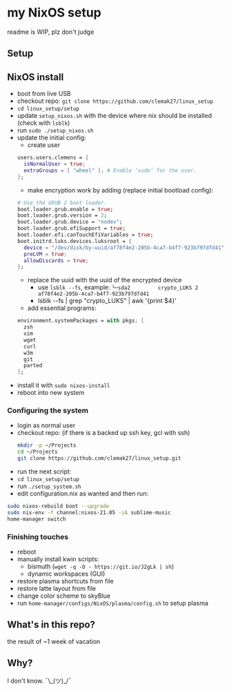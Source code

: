 <!-- markdownlint-disable -->
# my NixOS setup

readme is WIP, plz don't judge

## Setup

## NixOS install

- boot from live USB
- checkout repo: `git clone https://github.com/clemak27/linux_setup`
- `cd linux_setup/setup`
- update `setup_nixos.sh` with the device where nix should be installed (check with `lsblk`)
- run `sudo ./setup_nixos.sh`
- update the initial config:
  - create user
  ```nix
  users.users.clemens = {
    isNormalUser = true;
    extraGroups = [ "wheel" ]; # Enable ‘sudo’ for the user.
  };
  ```
  - make encryption work by adding (replace initial bootload config):
  ```nix
  # Use the GRUB 2 boot loader.
  boot.loader.grub.enable = true;
  boot.loader.grub.version = 2;
  boot.loader.grub.device = "nodev";
  boot.loader.grub.efiSupport = true;
  boot.loader.efi.canTouchEfiVariables = true;
  boot.initrd.luks.devices.luksroot = {
    device = "/dev/disk/by-uuid/af78f4e2-205b-4ca7-b4f7-923b797dfd41";
    preLVM = true;
    allowDiscards = true;
  };
  ```
    - replace the uuid with the uuid of the encrypted device
      - use `lsblk --fs`, example: `└─sda2         crypto_LUKS 2                af78f4e2-205b-4ca7-b4f7-923b797dfd41`
      - lsblk --fs | grep "crypto_LUKS" | awk '{print $4}'
  - add essential programs:
  ```nix
  environment.systemPackages = with pkgs; [
    zsh
    vim
    wget
    curl
    w3m
    git
    parted
  ];
  ```
- install it with `sudo nixos-install`
- reboot into new system

### Configuring the system

- login as normal user
- checkout repo: (if there is a backed up ssh key, gcl with ssh)
  ```sh
  mkdir -p ~/Projects
  cd ~/Projects
  git clone https://github.com/clemak27/linux_setup.git
  ```
- run the next script:
- `cd linux_setup/setup`
- run `./setup_system.sh`
- edit configuration.nix as wanted and then run:
```sh
sudo nixos-rebuild boot --upgrade
sudo nix-env -f channel:nixos-21.05 -iA sublime-music
home-manager switch
```

### Finishing touches

- reboot
- manually install kwin scripts:
  - bismuth (`wget -q -O - https://git.io/J2gLk | sh`)
  - dynamic workspaces (GUI)
- restore plasma shortcuts from file
- restore latte layout from file
- change color scheme to skyBlue
- run `home-manager/configs/NixOS/plasma/config.sh` to setup plasma
 
## What's in this repo?

the result of ~1 week of vacation 

## Why?

I don't know. ¯\\\_(ツ)_/¯
